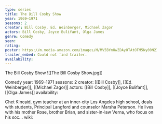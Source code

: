```yaml
---
type: series
title: The Bill Cosby Show
year: 1969–1971
seasons: 2
creator: Bill Cosby, Ed. Weinberger, Michael Zagor
actors: Bill Cosby, Joyce Bulifant, Olga James
genre: Comedy
seen:
rating: 
poster: https://m.media-amazon.com/images/M/MV5BYmUwZDAyOTAtOTM5Ny00N2IzLWI5YjktYmZkOTBiMmI2Zjg2XkEyXkFqcGdeQXVyNTM3MDMyMDQ@._V1_SX300.jpg
trailer_embed: Could not find trailer.
availability:
---
```

The Bill Cosby Show
![[The Bill Cosby Show.jpg]]

Comedy
year: 1969–1971
seasons: 2
creator: [[Bill Cosby]], [[Ed. Weinberger]], [[Michael Zagor]]
actors: [[Bill Cosby]], [[Joyce Bulifant]], [[Olga James]]
availability:

Chet Kincaid, gym teacher at an inner-city Los Angeles high school, deals with students, Principal Langford and counselor Marsha Peterson. He lives with his mother Rose, brother Brian, and sister-in-law Verna, who focus on his soc...
wiki: 


